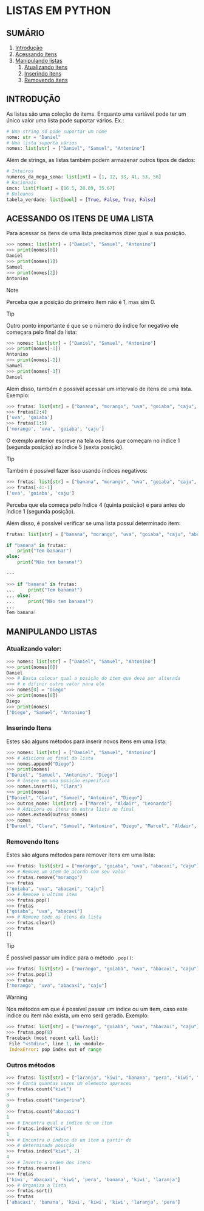 # LISTAS EM PYTHON

## SUMÁRIO

1. [Introdução](#introdução)
2. [Acessando itens](#acessando-os-itens-de-uma-lista)
3. [Manipulando listas](#manipulando-listas)
	1. [Atualizando itens](#atualizando-valor)
	2. [Inserindo itens](#inserindo-itens)
	3. [Removendo itens](#removendo-itens)

## INTRODUÇÃO

As listas são uma coleção de items. Enquanto uma variável pode ter um único valor uma lista pode suportar vários. Ex.:

```python
# Uma string só pode suportar um nome
nome: str = "Daniel"
# Uma lista suporta vários
nomes: list[str] = ["Daniel", "Samuel", "Antonino"]
```

Além de strings, as listas também podem armazenar outros tipos de dados:

```python
# Inteiros
numeros_da_mega_sena: list[int] = [1, 12, 33, 41, 53, 56]
# Racionais
imcs: list[float] = [16.5, 28.89, 35.67]
# Boleanos
tabela_verdade: list[bool] = [True, False, True, False]
```

## ACESSANDO OS ITENS DE UMA LISTA

Para acessar os itens de uma lista precisamos dizer qual a sua posição.

```python
>>> nomes: list[str] = ["Daniel", "Samuel", "Antonino"]
>>> print(nomes[0])
Daniel
>>> print(nomes[1])
Samuel
>>> print(nomes[2])
Antonino
```

> [!NOTE]
> Perceba que a posição do primeiro item não é 1, mas sim 0.

> [!TIP]
> Outro ponto importante é que se o número do índice for negativo ele começara pelo final da lista:
>
>```python
>>>> nomes: list[str] = ["Daniel", "Samuel", "Antonino"]
>>>> print(nomes[-1])
>Antonino
>>>> print(nomes[-2])
>Samuel
>>>> print(nomes[-3])
>Daniel
> ```

Além disso, também é possível acessar um intervalo de itens de uma lista. Exemplo:

```python
>>> frutas: list[str] = ["banana", "morango", "uva", "goiaba", "caju", "abacaxi"]
>>> frutas[2:4]
['uva', 'goiaba']
>>> frutas[1:5]
['morango', 'uva', 'goiaba', 'caju']
```

O exemplo anterior escreve na tela os itens que começam no índice 1 (segunda posição) ao índice 5 (sexta posição).

> [!TIP]
> Também é possível fazer isso usando índices negativos:
>
> ```python
>>>> frutas: list[str] = ["banana", "morango", "uva", "goiaba", "caju", "abacaxi"]
>>>> frutas[-4:-1]
>['uva', 'goiaba', 'caju']
>```
>
> Perceba que ela começa pelo índice 4 (quinta posição) e para antes do índice 1 (segunda posição).

Além disso, é possível verificar se uma lista possuí determinado item:

```python
frutas: list[str] = ["banana", "morango", "uva", "goiaba", "caju", "abacaxi"]

if "banana" in frutas:
	print("Tem banana!")
else:
	print("Não tem banana!")

---

>>> if "banana" in frutas:
...     print("Tem banana!")
... else:
...     print("Não tem banana!")
... 
Tem banana!
```

## MANIPULANDO LISTAS

### Atualizando valor:

```python
>>> nomes: list[str] = ["Daniel", "Samuel", "Antonino"]
>>> print(nomes[0])
Daniel
>>> # Basta colocar qual a posição do item que deve ser alterada
>>> # e difinir outro valor para ele
>>> nomes[0] = "Diego"
>>> print(nomes[0])
Diego
>>> print(nomes)
["Diego", "Samuel", "Antonino"]
```

### Inserindo Itens

Estes são alguns métodos para inserir novos itens em uma lista:

```python
>>> nomes: list[str] = ["Daniel", "Samuel", "Antonino"]
>>> # Adiciona ao final da lista
>>> nomes.append("Diego")
>>> print(nomes)
["Daniel", "Samuel", "Antonino", "Diego"]
>>> # Insere em uma posição especifica
>>> nomes.insert(1, "Clara")
>>> print(nomes)
["Daniel", "Clara", "Samuel", "Antonino", "Diego"]
>>> outros_nome: list[str] = ["Marcel", "Aldair", "Leonardo"]
>>> # Adiciona os itens de outra lista no final
>>> nomes.extend(outros_nomes)
>>> nomes
["Daniel", "Clara", "Samuel", "Antonino", "Diego", "Marcel", "Aldair", "Leonardo"]
```

### Removendo Itens

Estes são alguns métodos para remover itens em uma lista:

```python
>>> frutas: list[str] = ["morango", "goiaba", "uva", "abacaxi", "caju"]
>>> # Remove um item de acordo com seu valor
>>> frutas.remove("morango")
>>> frutas
["goiaba", "uva", "abacaxi", "caju"]
>>> # Remove o ultimo item
>>> frutas.pop()
>>> frutas
["goiaba", "uva", "abacaxi"]
>>> # Remove todo os itens da lista
>>> frutas.clear()
>>> frutas
[]
```

> [!TIP]
> É possível passar um índice para o método ``.pop()``:
> ```python
> >>> frutas: list[str] = ["morango", "goiaba", "uva", "abacaxi", "caju"]
> >>> frutas.pop(1)
> >>> frutas
> ["morango", "uva", "abacaxi", "caju"]
> ```

> [!WARNING]
> Nos métodos em que é possível passar um índice ou um item, caso este índice ou item não exista, um erro será gerado. Exemplo: 
>
> ```python
>>>> frutas: list[str] = ["morango", "goiaba", "uva", "abacaxi", "caju"]
>>>> frutas.pop(8)
>Traceback (most recent call last):
>  File "<stdin>", line 1, in <module>
>  IndexError: pop index out of range
>```  

### Outros métodos

```python
>>> frutas: list[str] = ["laranja", "kiwi", "banana", "pera", "kiwi", "abacaxi", "kiwi"]
>>> # Conta quantas vezes um elemento apareceu
>>> frutas.count("kiwi")
3
>>> frutas.count("tangerina")
0
>>> frutas.count("abacaxi")
1
>>> # Encontra qual o índice de um item
>>> frutas.index("kiwi")
1
>>> # Encontra o índice de um item a partir de
>>> # determinada posição
>>> frutas.index("kiwi", 2)
4
>>> # Inverte a ordem dos itens
>>> frutas.reverse()
>>> frutas
['kiwi', 'abacaxi', 'kiwi', 'pera', 'banana', 'kiwi', 'laranja']
>>> # Organiza a lista
>>> frutas.sort()
>>> frutas
['abacaxi', 'banana', 'kiwi', 'kiwi', 'kiwi', 'laranja', 'pera']
```
